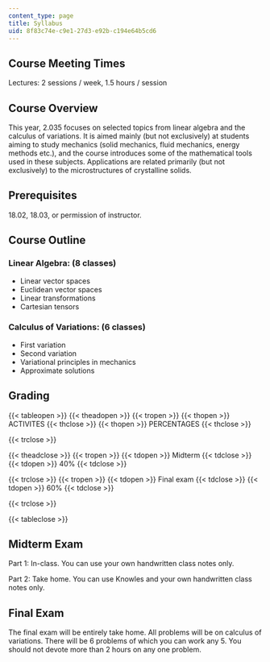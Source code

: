 ```yaml
---
content_type: page
title: Syllabus
uid: 8f83c74e-c9e1-27d3-e92b-c194e64b5cd6
---
```


Course Meeting Times
--------------------

Lectures: 2 sessions / week, 1.5 hours / session

Course Overview
---------------

This year, 2.035 focuses on selected topics from linear algebra and the calculus of variations. It is aimed mainly (but not exclusively) at students aiming to study mechanics (solid mechanics, fluid mechanics, energy methods etc.), and the course introduces some of the mathematical tools used in these subjects. Applications are related primarily (but not exclusively) to the microstructures of crystalline solids.

Prerequisites
-------------

18.02, 18.03, or permission of instructor.

Course Outline
--------------

### Linear Algebra: (8 classes)

*   Linear vector spaces
*   Euclidean vector spaces
*   Linear transformations
*   Cartesian tensors

### Calculus of Variations: (6 classes)

*   First variation
*   Second variation
*   Variational principles in mechanics
*   Approximate solutions

Grading
-------

{{< tableopen >}}
{{< theadopen >}}
{{< tropen >}}
{{< thopen >}}
ACTIVITES
{{< thclose >}}
{{< thopen >}}
PERCENTAGES
{{< thclose >}}

{{< trclose >}}

{{< theadclose >}}
{{< tropen >}}
{{< tdopen >}}
Midterm
{{< tdclose >}}
{{< tdopen >}}
40%
{{< tdclose >}}

{{< trclose >}}
{{< tropen >}}
{{< tdopen >}}
Final exam
{{< tdclose >}}
{{< tdopen >}}
60%
{{< tdclose >}}

{{< trclose >}}

{{< tableclose >}}

  

Midterm Exam
------------

Part 1: In-class. You can use your own handwritten class notes only.

Part 2: Take home. You can use Knowles and your own handwritten class notes only.

Final Exam
----------

The final exam will be entirely take home. All problems will be on calculus of variations. There will be 6 problems of which you can work any 5. You should not devote more than 2 hours on any one problem.